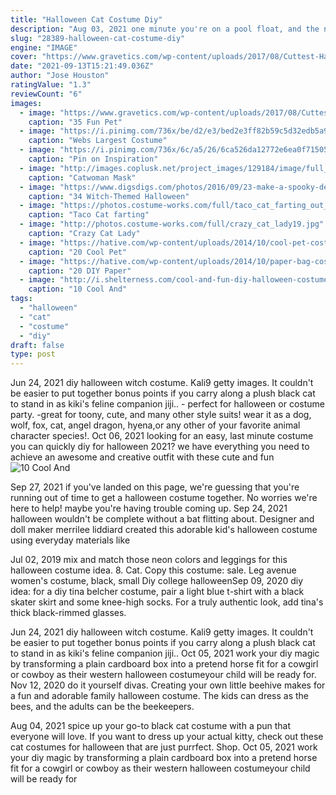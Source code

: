 ```yaml
---
title: "Halloween Cat Costume Diy"
description: "Aug 03, 2021 one minute you're on a pool float, and the next you're jamming to halloween tunes, because the spookiest holiday of the year is just around the corner.. As you gear up for the big day,"
slug: "28389-halloween-cat-costume-diy"
engine: "IMAGE"
cover: "https://www.gravetics.com/wp-content/uploads/2017/08/Cuttest-Halloween-Cat-Dress.jpg"
date: "2021-09-13T15:21:49.036Z"
author: "Jose Houston"
ratingValue: "1.3"
reviewCount: "6"
images:
  - image: "https://www.gravetics.com/wp-content/uploads/2017/08/Cuttest-Halloween-Cat-Dress.jpg"
    caption: "35 Fun Pet"
  - image: "https://i.pinimg.com/736x/be/d2/e3/bed2e3ff82b59c5d32edb5a99324fef7--easy-costumes-homemade-costumes.jpg"
    caption: "Webs Largest Costume"
  - image: "https://i.pinimg.com/736x/6c/a5/26/6ca526da12772e6ea0f71505d26a1b38--freddy--puppet.jpg"
    caption: "Pin on Inspiration"
  - image: "http://images.coplusk.net/project_images/129184/image/full_catwomanmask.jpg"
    caption: "Catwoman Mask"
  - image: "https://www.digsdigs.com/photos/2016/09/23-make-a-spooky-decoration-for-outdoor-using-balloons-and-black-tulle.jpg"
    caption: "34 Witch-Themed Halloween"
  - image: "https://photos.costume-works.com/full/taco_cat_farting_out_rainbows.jpg"
    caption: "Taco Cat farting"
  - image: "http://photos.costume-works.com/full/crazy_cat_lady19.jpg"
    caption: "Crazy Cat Lady"
  - image: "https://hative.com/wp-content/uploads/2014/10/cool-pet-costumes/8-cool-pet-costumes.jpg"
    caption: "20 Cool Pet"
  - image: "https://hative.com/wp-content/uploads/2014/10/paper-bag-costume-ideas/6-paper-bag-princess.jpg"
    caption: "20 DIY Paper"
  - image: "http://i.shelterness.com/cool-and-fun-diy-halloween-costumes-for-boys1-500x750.jpg"
    caption: "10 Cool And"
tags:
  - "halloween"
  - "cat"
  - "costume"
  - "diy"
draft: false
type: post
---
```


Jun 24, 2021 diy halloween witch costume. Kali9 getty images.  It couldn't be easier to put together  bonus points if you carry along a plush black cat to stand in as kiki's feline companion jiji.. - perfect for halloween or costume party. -great for toony, cute, and many other style suits! wear it as a dog, wolf, fox, cat, angel dragon, hyena,or any other of your favorite animal character species!. Oct 06, 2021 looking for an easy, last minute costume you can quickly diy for halloween 2021? we have everything you need to achieve an awesome and creative outfit with these cute and fun
![10 Cool And](http://i.shelterness.com/cool-and-fun-diy-halloween-costumes-for-boys1-500x750.jpg "10 Cool And")

Sep 27, 2021 if you&#39;ve landed on this page, we&#39;re guessing that you&#39;re running out of time to get a halloween costume together. No worries  we&#39;re here to help! maybe you&#39;re having trouble coming up. Sep 24, 2021 halloween wouldn&#39;t be complete without a bat flitting about. Designer and doll maker merrilee liddiard created this adorable kid&#39;s halloween costume using everyday materials like
<!--inArticleAds-->

<!--galleryOne-->

Jul 02, 2019 mix and match those neon colors and leggings for this halloween costume idea. 8. Cat. Copy this costume: sale. Leg avenue women's costume, black, small  Diy college halloweenSep 09, 2020 diy idea: for a diy tina belcher costume, pair a light blue t-shirt with a black skater skirt and some knee-high socks. For a truly authentic look, add tina's thick black-rimmed glasses.
<!--inArticleAds-->

<!--galleryTwo-->

Jun 24, 2021 diy halloween witch costume. Kali9 getty images.  It couldn't be easier to put together  bonus points if you carry along a plush black cat to stand in as kiki's feline companion jiji.. Oct 05, 2021 work your diy magic by transforming a plain cardboard box into a pretend horse fit for a cowgirl or cowboy as their western halloween costumeyour child will be ready for. Nov 12, 2020 do it yourself divas. Creating your own little beehive makes for a fun and adorable family halloween costume. The kids can dress as the bees, and the adults can be the beekeepers.
<!--galleryThree-->

Aug 04, 2021 spice up your go-to black cat costume with a pun that everyone will love. If you want to dress up your actual kitty, check out these cat costumes for halloween that are just purrfect. Shop. Oct 05, 2021 work your diy magic by transforming a plain cardboard box into a pretend horse fit for a cowgirl or cowboy as their western halloween costumeyour child will be ready for